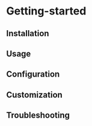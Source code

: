 # Getting-started

## Installation

## Usage

## Configuration

## Customization

## Troubleshooting
